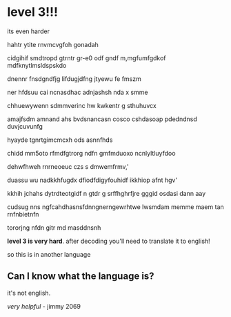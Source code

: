 # level 3!!!
its even harder

hahtr ytite rnvmcvgfoh gonadah

cidgihif smdtropd gtrntr gr-e0 odf gndf m,mgfumfgdkof mdfknytlmsldspskdo

dnennr fnsdgndfjg lifdugjdfng jtyewu fe fmszm

ner hfdsuu  cai ncnasdhac adnjashsh nda x smme

chhuewywenn sdmmverinc hw kwkentr g sthuhuvcx

amajfsdm amnand ahs bvdsnancasn cosco cshdasoap pdedndnsd duvjcuvunfg

hyayde tgnrtgimcmcxh ods asnnfhds

chidd mm5oto rfmdfgtrorg ndfn gmfmduoxo ncnlyltluyfdoo 

dehwfhweh rnrneoeuc czs s dmwemfrmv,'

duassu wu nadkkhfugdx dfiodfdigyfouhidf ikkhiop afnt hgv'

kkhih jchahs dytrdteotgidf n gtdr g srffhghrfjre gggid osdasi dann aay

cudsug nns ngfcahdhasnsfdnngnerngewrhtwe lwsmdam memme maem tan rnfnbietnfn

tororjng nfdn gitr md masddnsnh

**level 3 is very hard**. after decoding you'll need to translate it to english!

so this is in another language

## Can I know what the language is?
it's not english.

*very helpful* - jimmy 2069
